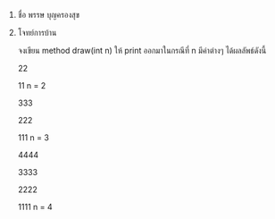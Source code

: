 1. ชื่อ พรรษ บุญครองสุข

2. โจทย์การบ้าน

    จงเขียน method draw(int n) ให้ print ออกมาในกรณีที่ n มีค่าต่างๆ ได้ผลลัพธ์ดังนี้

    22

    11 n = 2

    333

    222

    111 n = 3

    4444

    3333

    2222
    
    1111 n = 4